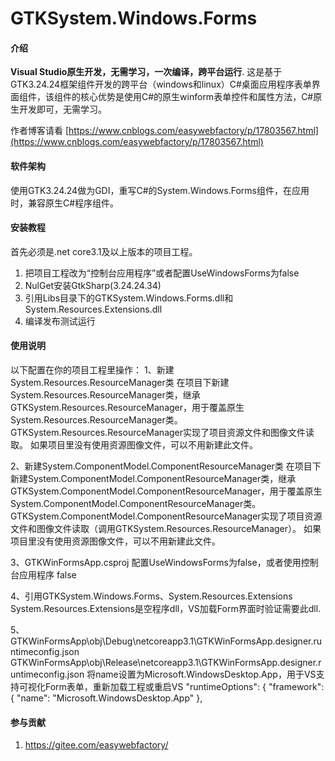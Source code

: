 # GTKSystem.Windows.Forms

#### 介绍
**Visual Studio原生开发，无需学习，一次编译，跨平台运行**.
这是基于GTK3.24.24框架组件开发的跨平台（windows和linux）C#桌面应用程序表单界面组件，该组件的核心优势是使用C#的原生winform表单控件和属性方法，C#原生开发即可，无需学习。

作者博客请看 [https://www.cnblogs.com/easywebfactory/p/17803567.html](https://www.cnblogs.com/easywebfactory/p/17803567.html)

#### 软件架构

使用GTK3.24.24做为GDI，重写C#的System.Windows.Forms组件，在应用时，兼容原生C#程序组件。

#### 安装教程

首先必须是.net core3.1及以上版本的项目工程。
1.  把项目工程改为“控制台应用程序”或者配置UseWindowsForms为false
2.  NulGet安装GtkSharp(3.24.24.34)
3.  引用Libs目录下的GTKSystem.Windows.Forms.dll和System.Resources.Extensions.dll
4.  编译发布测试运行

#### 使用说明

以下配置在你的项目工程里操作：
1、新建System.Resources.ResourceManager类
在项目下新建System.Resources.ResourceManager类，继承GTKSystem.Resources.ResourceManager，用于覆盖原生System.Resources.ResourceManager类。
GTKSystem.Resources.ResourceManager实现了项目资源文件和图像文件读取。
如果项目里没有使用资源图像文件，可以不用新建此文件。

2、新建System.ComponentModel.ComponentResourceManager类
在项目下新建System.ComponentModel.ComponentResourceManager类，继承GTKSystem.ComponentModel.ComponentResourceManager，用于覆盖原生System.ComponentModel.ComponentResourceManager类。
GTKSystem.ComponentModel.ComponentResourceManager实现了项目资源文件和图像文件读取（调用GTKSystem.Resources.ResourceManager）。
如果项目里没有使用资源图像文件，可以不用新建此文件。

3、GTKWinFormsApp.csproj
配置UseWindowsForms为false，或者使用控制台应用程序
<UseWindowsForms>false</UseWindowsForms>

4、引用GTKSystem.Windows.Forms、System.Resources.Extensions
System.Resources.Extensions是空程序dll，VS加载Form界面时验证需要此dll.

5、GTKWinFormsApp\obj\Debug\netcoreapp3.1\GTKWinFormsApp.designer.runtimeconfig.json
GTKWinFormsApp\obj\Release\netcoreapp3.1\GTKWinFormsApp.designer.runtimeconfig.json
将name设置为Microsoft.WindowsDesktop.App，用于VS支持可视化Form表单，重新加载工程或重启VS
  "runtimeOptions": {
    "framework": {
      "name": "Microsoft.WindowsDesktop.App"
    },

#### 参与贡献

1. https://gitee.com/easywebfactory/


